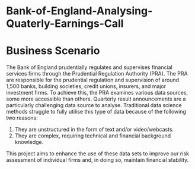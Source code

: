 # Bank-of-England-Analysing-Quaterly-Earnings-Call

# Business Scenario
The Bank of England prudentially regulates and supervises financial services firms through the Prudential Regulation Authority (PRA). The PRA are responsible for the prudential regulation and supervision of around 1,500 banks, building societies, credit unions, insurers, and major investment firms.  To achieve this, the PRA examines various data sources, some more accessible than others. Quarterly result announcements are a particularly challenging data source to analyse. Traditional data science methods struggle to fully utilise this type of data because of the following two reasons:

1. They are unstructured in the form of text and/or video/webcasts.
2. They are complex, requiring technical and financial background knowledge.

This project aims to enhance the use of these data sets to improve our risk assessment of individual firms and, in doing so, maintain financial stability.
